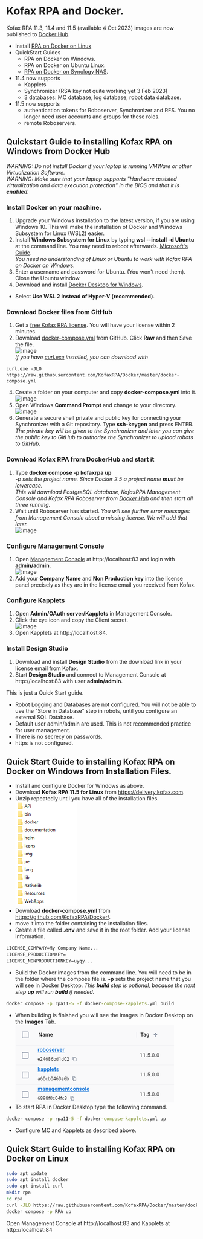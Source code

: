 # Kofax RPA and Docker.
Kofax RPA 11.3, 11.4 and 11.5 (available 4 Oct 2023) images are now published to [Docker Hub](https://hub.docker.com/u/kofax).  
* Install [RPA on Docker on Linux](#quick-start-guide-to-installing-kofax-rpa-on-docker-on-linux)
* QuickStart Guides
  * RPA on Docker on Windows.
  * RPA on Docker on Ubuntu Linux.
  * [RPA on Docker on Synology NAS](Synology%20NAS).
* 11.4 now supports 
   * Kapplets
   * Synchronizer (RSA key not quite working yet 3 Feb 2023)
   * 3 databases: MC database, log database, robot data database.
* 11.5 now supports
   * authentication tokens for Roboserver, Synchronizer and RFS. You no longer need user accounts and groups for these roles.
   * remote Roboservers.
## Quickstart Guide to installing Kofax RPA on Windows from Docker Hub 
_WARNING: Do not install Docker if your laptop is running VMWare or other Virtualization Software._  
_WARNING: Make sure that your laptop supports "Hardware assisted virtualization and data execution protection" in the BIOS and that it is **enabled**._ 
### Install Docker on your machine. 
1. Upgrade your Windows installation to the latest version, if you are using Windows 10. This will make the installation of Docker and Windows Subsystem for Linux (WSL2) easier.
2. Install **Windows Subsystem for Linux** by typing **wsl --install -d Ubuntu** at the command line. You may need to reboot afterwards. [Microsoft's Guide](https://docs.microsoft.com/en-us/windows/wsl/install).  
*You need no understanding of Linux or Ubuntu to work with Kofax RPA on Docker on Windows.*   
3. Enter a username and password for Ubuntu. (You won't need them). Close the Ubuntu window.
4.  Download and install [Docker Desktop for Windows](https://docs.docker.com/desktop/windows/install/).
   - Select **Use WSL 2 instead of Hyper-V (recommended)**.
### Download Docker files from GitHub
1. Get a [free Kofax RPA license](https://www.kofax.com/products/rpa/rpa-free-trial). You will have your license within 2 minutes.  
6. Download [docker-compose.yml](docker-compose.yml) from GitHub.  Click **Raw** and then Save the file.  
![image](https://user-images.githubusercontent.com/47416964/167140029-442922d9-fa48-447f-8094-d866c4eb5fff.png)  
*If you have [curl.exe](https://curl.se/download.html) installed, you can download with*
```
curl.exe -JLO https://raw.githubusercontent.com/KofaxRPA/Docker/master/docker-compose.yml
```
4. Create a folder on your computer and copy **docker-compose.yml** into it.  
![image](https://user-images.githubusercontent.com/47416964/167139416-fecbbed6-799b-43a7-a797-6cac9359a4ac.png)
5. Open Windows **Command Prompt** and change to your directory.  
![image](https://user-images.githubusercontent.com/47416964/167145058-2fe71f61-b141-4c92-a575-2b3d8dd0f10d.png)
1. Generate a secure shell private and public key for connecting your Synchronizer with a Git repository. Type **ssh-keygen** and press ENTER. *The private key will be given to the Synchronizer and later you can give the public key to GitHub to authorize the Synchronizer to upload robots to GitHub.*
### Download Kofax RPA from DockerHub and start it
1. Type  **docker compose -p kofaxrpa up**  
*-p sets the project name. Since Docker 2.5 a project name **must** be lowercase.*  
*This will download PostgreSQL database, KofaxRPA Management Console and Kofax RPA Roboserver from [Docker Hub](https://hub.docker.com/u/kofax) and then start all three running.*
8. Wait until Roboserver has started. *You will see further error messages from Management Console about a missing license. We will add that later.*   
![image](https://user-images.githubusercontent.com/47416964/167142680-fe3b0bb5-3010-49d8-97d0-a7d99e0360fa.png)
### Configure Management Console
1. Open [Management Console](http://localhost:83) at http://localhost:83 and login with **admin/admin**.  
![image](https://user-images.githubusercontent.com/47416964/167141294-3fd220e5-f535-4e0a-98ee-ed013e360309.png)
1. Add your **Company Name** and **Non Production key** into the license panel precisely as they are in the license email you received from Kofax.
### Configure Kapplets
1. Open **Admin/OAuth server/Kapplets** in Management Console.
1. Click the eye icon and copy the Client secret.  
![image](https://user-images.githubusercontent.com/47416964/215109396-5b756d85-dd74-4e5c-88b8-62eecb6ebe21.png)
1. Open Kapplets at http://localhost:84.
### Install Design Studio
1. Download and install **Design Studio** from the download link in your license email from Kofax.
1. Start **Design Studio** and connect to Management Console at http://localhost:83  with user **admin/admin**.  


This is just a Quick Start guide.
* Robot Logging and Databases are not configured. You will not be able to use the "Store in Database" step in robots, until you configure an external SQL Database.
* Default user admin/admin are used. This is not recommended practice for user management.
* There is no secrecy on passwords.
* https is not configured.


## Quick Start Guide to installing Kofax RPA on Docker on Windows from Installation Files.
* Install and configure Docker for Windows as above.
* Download **Kofax RPA 11.5 for Linux** from https://delivery.kofax.com.
* Unzip repeatedly until you have all of the installation files.  
![Alt text](img/LinuxFolders.png)
* Download **docker-compose.yml** from https://github.com/KofaxRPA/Docker/.
* move it into the folder containing the installation files.
* Create a file called **.env** and save it in the root folder. Add your license information.
```txt
LICENSE_COMPANY=My Company Name...
LICENSE_PRODUCTIONKEY=
LICENSE_NONPRODUCTIONKEY=uyqy...
```
* Build the Docker images from the command line. You will need to be in the folder where the compose file is. **-p** sets the project name that you will see in Docker Desktop. *This **build** step is optional, because the next step **up** will run **build** if needed.*
```cmd
docker compose -p rpa11-5 -f docker-compose-kapplets.yml build
```
* When building is finished you will see the images in Docker Desktop on the **Images** Tab.  
![Alt text](img/Docker%20Images.png)
* To start RPA in Docker Desktop type the following command.
```cmd
docker compose -p rpa11-5 -f docker-compose-kapplets.yml up
```
* Configure MC and Kapplets as described above.
## Quick Start Guide to installing Kofax RPA on Docker on Linux
```bash
sudo apt update
sudo apt install docker
sudo apt install curl
mkdir rpa
cd rpa
curl -JLO https://raw.githubusercontent.com/KofaxRPA/Docker/master/docker-compose.yml
docker compose -p RPA up
```
Open Management Console at http://localhost:83 and Kapplets at http://localhost:84

